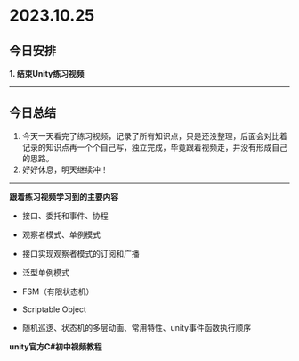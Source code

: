 # 2023.10.25

## 今日安排

**1. 结束Unity练习视频**

---

## 今日总结

1. 今天一天看完了练习视频，记录了所有知识点，只是还没整理，后面会对比着记录的知识点再一个个自己写，独立完成，毕竟跟着视频走，并没有形成自己的思路。
2. 好好休息，明天继续冲！

---

**跟着练习视频学习到的主要内容**

- 接口、委托和事件、协程

- 观察者模式、单例模式

- 接口实现观察者模式的订阅和广播

- 泛型单例模式

- FSM（有限状态机）

- Scriptable Object

- 随机巡逻、状态机的多层动画、常用特性、unity事件函数执行顺序

**unity官方C#初中视频教程**
